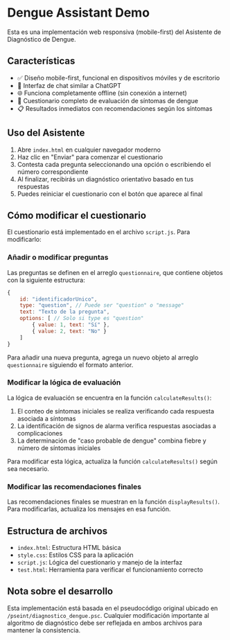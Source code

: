 # Dengue Assistant Demo

Esta es una implementación web responsiva (mobile-first) del Asistente de Diagnóstico de Dengue.

## Características

- ✅ Diseño mobile-first, funcional en dispositivos móviles y de escritorio
- 💬 Interfaz de chat similar a ChatGPT
- 🌐 Funciona completamente offline (sin conexión a internet)
- 🔄 Cuestionario completo de evaluación de síntomas de dengue
- 📋 Resultados inmediatos con recomendaciones según los síntomas

## Uso del Asistente

1. Abre `index.html` en cualquier navegador moderno
2. Haz clic en "Enviar" para comenzar el cuestionario
3. Contesta cada pregunta seleccionando una opción o escribiendo el número correspondiente
4. Al finalizar, recibirás un diagnóstico orientativo basado en tus respuestas
5. Puedes reiniciar el cuestionario con el botón que aparece al final

## Cómo modificar el cuestionario

El cuestionario está implementado en el archivo `script.js`. Para modificarlo:

### Añadir o modificar preguntas

Las preguntas se definen en el arreglo `questionnaire`, que contiene objetos con la siguiente estructura:

```javascript
{
    id: "identificadorUnico",
    type: "question", // Puede ser "question" o "message"
    text: "Texto de la pregunta",
    options: [ // Solo si type es "question"
        { value: 1, text: "Sí" },
        { value: 2, text: "No" }
    ]
}
```

Para añadir una nueva pregunta, agrega un nuevo objeto al arreglo `questionnaire` siguiendo el formato anterior.

### Modificar la lógica de evaluación

La lógica de evaluación se encuentra en la función `calculateResults()`:

1. El conteo de síntomas iniciales se realiza verificando cada respuesta asociada a síntomas
2. La identificación de signos de alarma verifica respuestas asociadas a complicaciones
3. La determinación de "caso probable de dengue" combina fiebre y número de síntomas iniciales

Para modificar esta lógica, actualiza la función `calculateResults()` según sea necesario.

### Modificar las recomendaciones finales

Las recomendaciones finales se muestran en la función `displayResults()`. Para modificarlas, actualiza los mensajes en esa función.

## Estructura de archivos

- `index.html`: Estructura HTML básica
- `style.css`: Estilos CSS para la aplicación
- `script.js`: Lógica del cuestionario y manejo de la interfaz
- `test.html`: Herramienta para verificar el funcionamiento correcto

## Nota sobre el desarrollo

Esta implementación está basada en el pseudocódigo original ubicado en `/pseint/diagnostico_dengue.psc`. Cualquier modificación importante al algoritmo de diagnóstico debe ser reflejada en ambos archivos para mantener la consistencia.